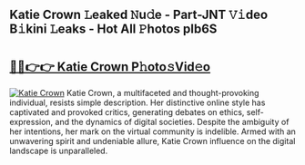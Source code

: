 ## Katie Crown 𝙻eaked 𝙽u𝚍e - Part-JNT 𝚅𝚒deo B𝚒kini 𝙻eaks - Hot All 𝙿hotos pIb6S

# <h2><a href="http://ld1uv4.urlbe.top/?page=Katie+Crown">🔗🔗👉👉 Katie Crown P𝚑oto𝚜Vid𝚎o</a></h2>

[![Katie Crown](https://i.imgur.com/eBuTRDB.gif)](http://ld1uv4.urlbe.top/?page=Katie+Crown)
Katie Crown, a multifaceted and thought-provoking individual, resists simple description. Her distinctive online style has captivated and provoked critics, generating debates on ethics, self-expression, and the dynamics of digital societies. Despite the ambiguity of her intentions, her mark on the virtual community is indelible. Armed with an unwavering spirit and undeniable allure, Katie Crown influence on the digital landscape is unparalleled.
